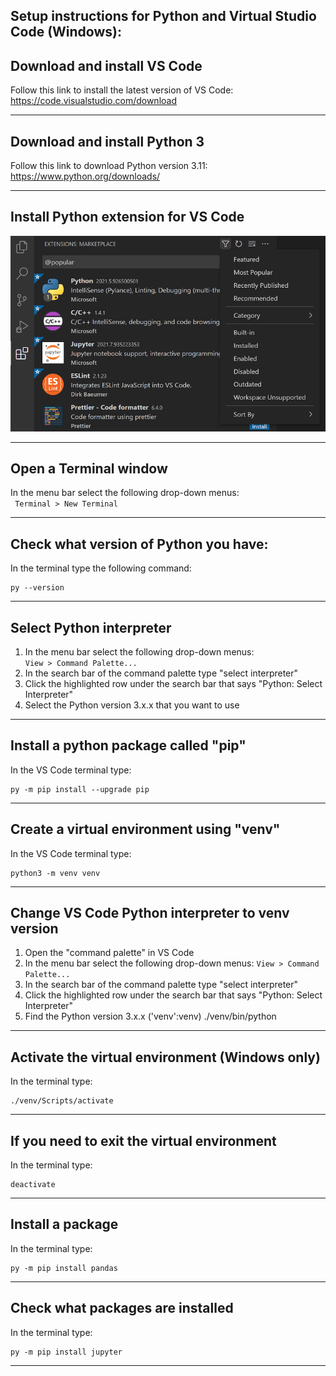 ## Setup instructions for Python and Virtual Studio Code (Windows):

## Download and install VS Code
Follow this link to install the latest version of VS Code:  
https://code.visualstudio.com/download
****

## Download and install Python 3
Follow this link to download Python version 3.11:  
https://www.python.org/downloads/
****

## Install Python extension for VS Code
![Extensions in VS Code](/images/extensions-view-filter-menu.png "Search for Python")
****

## Open a Terminal window
In the menu bar select the following drop-down menus:  
` 
Terminal > New Terminal 
`

****

## Check what version of Python you have:
In the terminal type the following command:  
```
py --version
```
****

## Select Python interpreter
1) In the menu bar select the following drop-down menus:  
`
View > Command Palette...
`
2) In the search bar of the command palette type "select interpreter"
3) Click the highlighted row under the search bar that says "Python: Select Interpreter"
4) Select the Python version 3.x.x that you want to use
****

## Install a python package called "pip"
In the VS Code terminal type:
```
py -m pip install --upgrade pip
```
****

## Create a virtual environment using "venv"
In the VS Code terminal type:
```
python3 -m venv venv
```
****

## Change VS Code Python interpreter to venv version
1) Open the "command palette" in VS Code
2) In the menu bar select the following drop-down menus:
`
View > Command Palette...
`
3) In the search bar of the command palette type "select interpreter"
4) Click the highlighted row under the search bar that says "Python: Select Interpreter"
5) Find the Python version 3.x.x ('venv':venv) ./venv/bin/python
****

## Activate the virtual environment (Windows only)
In the terminal type:  
```
./venv/Scripts/activate
```
****

## If you need to exit the virtual environment
In the terminal type:  
```
deactivate
```
****

## Install a package
In the terminal type:
```
py -m pip install pandas
```
****

## Check what packages are installed
In the terminal type:
```
py -m pip install jupyter
```
****